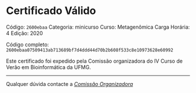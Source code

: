 # Certificado Válido

Código: `2600ebaa`
Categoria: minicurso
Curso: Metagenômica
Carga Horária: 4
Edição: 2020


Código completo: `2600ebaa07509413ab713689bf7d4ddd44d70b2b608f533c8e10973628e60992`


Este certificado foi expedido pela Comissão organizadora do IV Curso de Verão em Bioinformática da UFMG.

----

Qualquer dúvida contacte a [_Comissão Organizadora_](<mailto:cursobioinfoufmg@gmail.com$subject=[Certificados]>)

